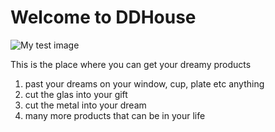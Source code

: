 <!DOCTYPE html>
<html>
  <head>
    <meta charset="utf-8">
	<link href="../styles/style.css" rel="stylesheet">
	<link href="https://fonts.googleapis.com/css?family=open+Sans" rel="stylesheet">
    <title>Delhidarbar Enterprises</title>
  </head>
  <body>
	<h1>Welcome to DDHouse</h1>
    <img src="../images/ddhouse.jpeg" alt="My test image">
	<p>This is the place where you can get your dreamy products</p>
	<ol>
	<li>past your dreams on your window, cup, plate etc anything</li>
	<li>cut the glas into your gift</li>
	<li>cut the metal into your dream</li>
	<li>many more products that can be in your life</li>
	</ol>
	<script src="../scripts/main.js"></script>
  </body>
</html> 
